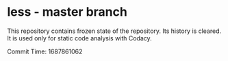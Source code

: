 # less - master branch

This repository contains frozen state of the repository.
Its history is cleared. It is used only for static code
analysis with Codacy.

Commit Time: 1687861062